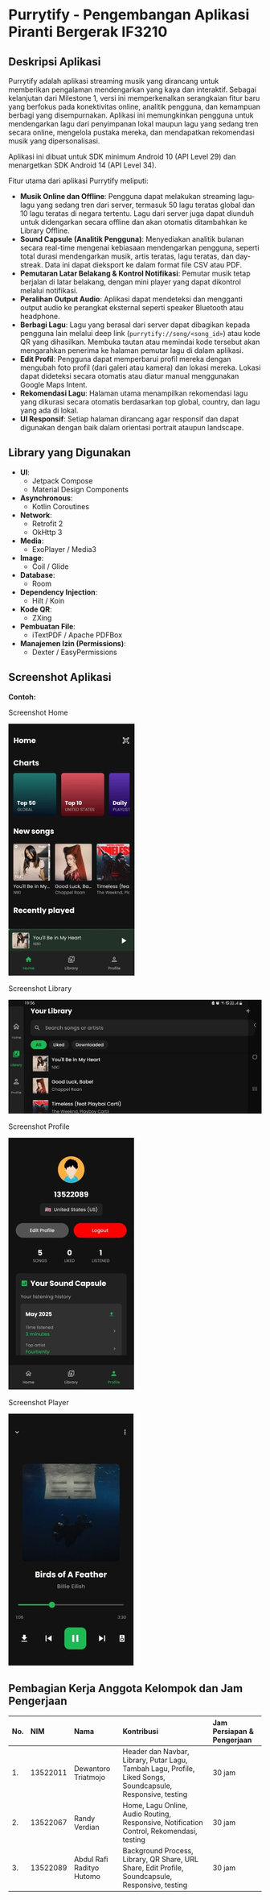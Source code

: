 # Purrytify - Pengembangan Aplikasi Piranti Bergerak IF3210

## Deskripsi Aplikasi

Purrytify adalah aplikasi streaming musik yang dirancang untuk memberikan pengalaman mendengarkan yang kaya dan interaktif. Sebagai kelanjutan dari Milestone 1, versi ini memperkenalkan serangkaian fitur baru yang berfokus pada konektivitas online, analitik pengguna, dan kemampuan berbagi yang disempurnakan. Aplikasi ini memungkinkan pengguna untuk mendengarkan lagu dari penyimpanan lokal maupun lagu yang sedang tren secara online, mengelola pustaka mereka, dan mendapatkan rekomendasi musik yang dipersonalisasi.

Aplikasi ini dibuat untuk SDK minimum Android 10 (API Level 29) dan menargetkan SDK Android 14 (API Level 34).

Fitur utama dari aplikasi Purrytify meliputi:
* **Musik Online dan Offline**: Pengguna dapat melakukan streaming lagu-lagu yang sedang tren dari server, termasuk 50 lagu teratas global  dan 10 lagu teratas di negara tertentu. Lagu dari server juga dapat diunduh untuk didengarkan secara offline dan akan otomatis ditambahkan ke Library Offline.
* **Sound Capsule (Analitik Pengguna)**: Menyediakan analitik bulanan secara real-time mengenai kebiasaan mendengarkan pengguna, seperti total durasi mendengarkan musik, artis teratas, lagu teratas, dan day-streak. Data ini dapat dieksport ke dalam format file CSV atau PDF.
* **Pemutaran Latar Belakang & Kontrol Notifikasi**: Pemutar musik tetap berjalan di latar belakang, dengan mini player yang dapat dikontrol melalui notifikasi.
* **Peralihan Output Audio**: Aplikasi dapat mendeteksi dan mengganti output audio ke perangkat eksternal seperti speaker Bluetooth atau headphone.
* **Berbagi Lagu**: Lagu yang berasal dari server dapat dibagikan kepada pengguna lain melalui deep link (`purrytify://song/<song_id>`) atau kode QR yang dihasilkan. Membuka tautan atau memindai kode tersebut akan mengarahkan penerima ke halaman pemutar lagu di dalam aplikasi.
* **Edit Profil**: Pengguna dapat memperbarui profil mereka dengan mengubah foto profil (dari galeri atau kamera) dan lokasi mereka. Lokasi dapat dideteksi secara otomatis atau diatur manual menggunakan Google Maps Intent.
* **Rekomendasi Lagu**: Halaman utama menampilkan rekomendasi lagu yang dikurasi secara otomatis berdasarkan top global, country, dan lagu yang ada di lokal.
* **UI Responsif**: Setiap halaman dirancang agar responsif dan dapat digunakan dengan baik dalam orientasi portrait ataupun landscape.

## Library yang Digunakan

* **UI**:
    * Jetpack Compose
    * Material Design Components
* **Asynchronous**:
    * Kotlin Coroutines
* **Network**:
    * Retrofit 2
    * OkHttp 3
* **Media**:
    * ExoPlayer / Media3
* **Image**:
    * Coil / Glide
* **Database**:
    * Room
* **Dependency Injection**:
    * Hilt / Koin
* **Kode QR**:
    * ZXing
* **Pembuatan File**:
    * iTextPDF / Apache PDFBox
* **Manajemen Izin (Permissions)**:
    * Dexter / EasyPermissions

## Screenshot Aplikasi

**Contoh:**

Screenshot Home

![Screenshot Home](screenshots/Home.jpg)

Screenshot Library

![Screenshot Library](screenshots/Library.jpg)

Screenshot Profile

![Screenshot Profile](screenshots/Profile.jpg) 

Screenshot Player

![Screenshot Player](screenshots/Player.jpg) 

## Pembagian Kerja Anggota Kelompok dan Jam Pengerjaan
| No. | NIM | Nama | Kontribusi | Jam Persiapan & Pengerjaan |
| :-- | :-- | :--- | :----------- | :----------------------- |
| 1. | 13522011 | Dewantoro Triatmojo | Header dan Navbar, Library, Putar Lagu, Tambah Lagu, Profile, Liked Songs, Soundcapsule, Responsive, testing | 30 jam |
| 2. | 13522067 | Randy Verdian | Home, Lagu Online, Audio Routing, Responsive, Notification Control, Rekomendasi, testing | 30 jam |
| 3. | 13522089 | Abdul Rafi Radityo Hutomo | Background Process, Library, QR Share, URL Share, Edit Profile, Soundcapsule, Responsive, testing | 30 jam |